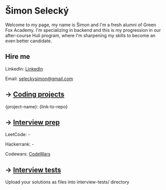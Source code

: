 # Šimon Selecký

Welcome to my page, my name is Šimon and I'm a fresh alumni of Green Fox Academy. I'm specializing in backend and this is my progression in our after-course Huli program, where I'm sharpening my skills to become an even better candidate.

## Hire me
LinkedIn: [LinkedIn](https://www.linkedin.com/in/simon-selecky/)

Email: seleckysimon@gmail.com

## &rarr; [Coding projects](https://github.com/green-fox-academy/definitions/tree/master/project-phase/huli/coding-projects)
{project-name}: {link-to-repo}

## &rarr; [Interview prep](https://github.com/green-fox-academy/teaching-materials/tree/master/interview)
LeetCode: -

Hackerrank: -

Codewars: [CodeWars](https://www.codewars.com/users/sS1mon)

## &rarr; [Interview tests](https://github.com/green-fox-academy/teaching-materials/tree/master/project-phase/tech-interview-tests)
Upload your solutions as files into interview-tests/ directory


